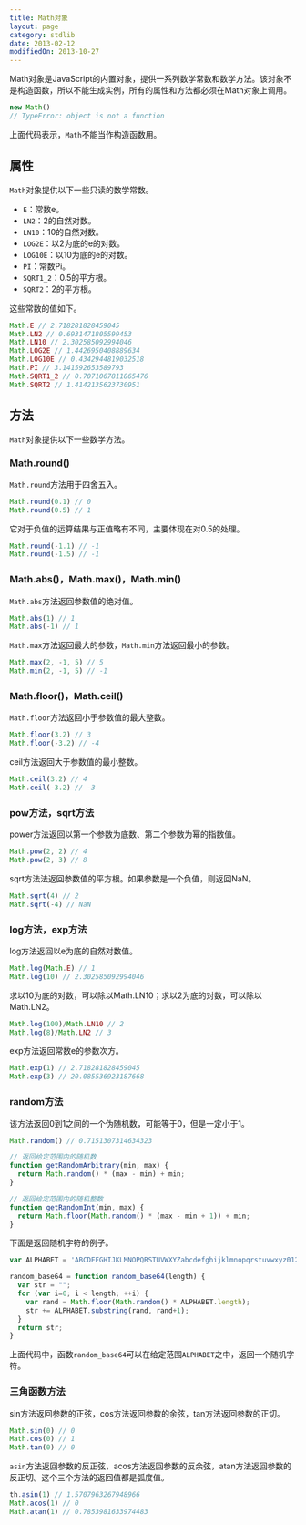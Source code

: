 ```yaml
---
title: Math对象
layout: page
category: stdlib
date: 2013-02-12
modifiedOn: 2013-10-27
---
```


Math对象是JavaScript的内置对象，提供一系列数学常数和数学方法。该对象不是构造函数，所以不能生成实例，所有的属性和方法都必须在Math对象上调用。

```javascript
new Math()
// TypeError: object is not a function
```

上面代码表示，`Math`不能当作构造函数用。

## 属性

`Math`对象提供以下一些只读的数学常数。

- `E`：常数e。
- `LN2`：2的自然对数。
- `LN10`：10的自然对数。
- `LOG2E`：以2为底的e的对数。
- `LOG10E`：以10为底的e的对数。
- `PI`：常数Pi。
- `SQRT1_2`：0.5的平方根。
- `SQRT2`：2的平方根。

这些常数的值如下。

```javascript
Math.E // 2.718281828459045
Math.LN2 // 0.6931471805599453
Math.LN10 // 2.302585092994046
Math.LOG2E // 1.4426950408889634
Math.LOG10E // 0.4342944819032518
Math.PI // 3.141592653589793
Math.SQRT1_2 // 0.7071067811865476
Math.SQRT2 // 1.4142135623730951
```

## 方法

`Math`对象提供以下一些数学方法。

### Math.round()

`Math.round`方法用于四舍五入。

```javascript
Math.round(0.1) // 0
Math.round(0.5) // 1
```

它对于负值的运算结果与正值略有不同，主要体现在对0.5的处理。

```javascript
Math.round(-1.1) // -1
Math.round(-1.5) // -1
```

### Math.abs()，Math.max()，Math.min()

`Math.abs`方法返回参数值的绝对值。

```javascript
Math.abs(1) // 1
Math.abs(-1) // 1
```

`Math.max`方法返回最大的参数，`Math.min`方法返回最小的参数。

```javascript
Math.max(2, -1, 5) // 5
Math.min(2, -1, 5) // -1
```

### Math.floor()，Math.ceil()

`Math.floor`方法返回小于参数值的最大整数。

```javascript
Math.floor(3.2) // 3
Math.floor(-3.2) // -4
```

ceil方法返回大于参数值的最小整数。

```javascript
Math.ceil(3.2) // 4
Math.ceil(-3.2) // -3
```

### pow方法，sqrt方法

power方法返回以第一个参数为底数、第二个参数为幂的指数值。

```javascript
Math.pow(2, 2) // 4
Math.pow(2, 3) // 8
```

sqrt方法法返回参数值的平方根。如果参数是一个负值，则返回NaN。

```javascript
Math.sqrt(4) // 2
Math.sqrt(-4) // NaN
```

### log方法，exp方法

log方法返回以e为底的自然对数值。

```javascript
Math.log(Math.E) // 1
Math.log(10) // 2.302585092994046
```

求以10为底的对数，可以除以Math.LN10；求以2为底的对数，可以除以Math.LN2。

```javascript
Math.log(100)/Math.LN10 // 2
Math.log(8)/Math.LN2 // 3
```

exp方法返回常数e的参数次方。

```javascript
Math.exp(1) // 2.718281828459045
Math.exp(3) // 20.085536923187668
```

### random方法

该方法返回0到1之间的一个伪随机数，可能等于0，但是一定小于1。

```javascript
Math.random() // 0.7151307314634323

// 返回给定范围内的随机数
function getRandomArbitrary(min, max) {
  return Math.random() * (max - min) + min;
}

// 返回给定范围内的随机整数
function getRandomInt(min, max) {
  return Math.floor(Math.random() * (max - min + 1)) + min;
}
```

下面是返回随机字符的例子。

```javascript
var ALPHABET = 'ABCDEFGHIJKLMNOPQRSTUVWXYZabcdefghijklmnopqrstuvwxyz0123456789-_';

random_base64 = function random_base64(length) {
  var str = "";
  for (var i=0; i < length; ++i) {
    var rand = Math.floor(Math.random() * ALPHABET.length);
    str += ALPHABET.substring(rand, rand+1);
  }
  return str;
}
```

上面代码中，函数`random_base64`可以在给定范围`ALPHABET`之中，返回一个随机字符。

### 三角函数方法

sin方法返回参数的正弦，cos方法返回参数的余弦，tan方法返回参数的正切。

```javascript
Math.sin(0) // 0
Math.cos(0) // 1
Math.tan(0) // 0
```

`asin`方法返回参数的反正弦，acos方法返回参数的反余弦，atan方法返回参数的反正切。这个三个方法的返回值都是弧度值。

```javascript
th.asin(1) // 1.5707963267948966
Math.acos(1) // 0
Math.atan(1) // 0.7853981633974483
```
